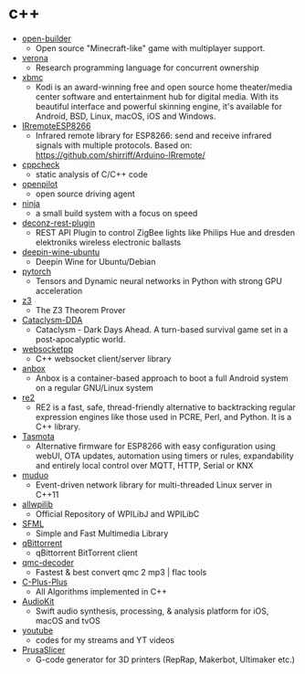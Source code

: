 # c++
- [open-builder](https://github.com/Hopson97/open-builder)
  - Open source "Minecraft-like" game with multiplayer support.
- [verona](https://github.com/microsoft/verona)
  - Research programming language for concurrent ownership
- [xbmc](https://github.com/xbmc/xbmc)
  - Kodi is an award-winning free and open source home theater/media center software and entertainment hub for digital media. With its beautiful interface and powerful skinning engine, it's available for Android, BSD, Linux, macOS, iOS and Windows.
- [IRremoteESP8266](https://github.com/crankyoldgit/IRremoteESP8266)
  - Infrared remote library for ESP8266: send and receive infrared signals with multiple protocols. Based on: https://github.com/shirriff/Arduino-IRremote/
- [cppcheck](https://github.com/danmar/cppcheck)
  - static analysis of C/C++ code
- [openpilot](https://github.com/commaai/openpilot)
  - open source driving agent
- [ninja](https://github.com/ninja-build/ninja)
  - a small build system with a focus on speed
- [deconz-rest-plugin](https://github.com/dresden-elektronik/deconz-rest-plugin)
  - REST API Plugin to control ZigBee lights like Philips Hue and dresden elektroniks wireless electronic ballasts
- [deepin-wine-ubuntu](https://github.com/wszqkzqk/deepin-wine-ubuntu)
  - Deepin Wine for Ubuntu/Debian
- [pytorch](https://github.com/pytorch/pytorch)
  - Tensors and Dynamic neural networks in Python with strong GPU acceleration
- [z3](https://github.com/Z3Prover/z3)
  - The Z3 Theorem Prover
- [Cataclysm-DDA](https://github.com/CleverRaven/Cataclysm-DDA)
  - Cataclysm - Dark Days Ahead. A turn-based survival game set in a post-apocalyptic world.
- [websocketpp](https://github.com/zaphoyd/websocketpp)
  - C++ websocket client/server library
- [anbox](https://github.com/anbox/anbox)
  - Anbox is a container-based approach to boot a full Android system on a regular GNU/Linux system
- [re2](https://github.com/google/re2)
  - RE2 is a fast, safe, thread-friendly alternative to backtracking regular expression engines like those used in PCRE, Perl, and Python. It is a C++ library.
- [Tasmota](https://github.com/arendst/Tasmota)
  - Alternative firmware for ESP8266 with easy configuration using webUI, OTA updates, automation using timers or rules, expandability and entirely local control over MQTT, HTTP, Serial or KNX
- [muduo](https://github.com/chenshuo/muduo)
  - Event-driven network library for multi-threaded Linux server in C++11
- [allwpilib](https://github.com/wpilibsuite/allwpilib)
  - Official Repository of WPILibJ and WPILibC
- [SFML](https://github.com/SFML/SFML)
  - Simple and Fast Multimedia Library
- [qBittorrent](https://github.com/qbittorrent/qBittorrent)
  - qBittorrent BitTorrent client
- [qmc-decoder](https://github.com/Presburger/qmc-decoder)
  - Fastest & best convert qmc 2 mp3 | flac tools
- [C-Plus-Plus](https://github.com/TheAlgorithms/C-Plus-Plus)
  - All Algorithms implemented in C++
- [AudioKit](https://github.com/AudioKit/AudioKit)
  - Swift audio synthesis, processing, & analysis platform for iOS, macOS and tvOS
- [youtube](https://github.com/Errichto/youtube)
  - codes for my streams and YT videos
- [PrusaSlicer](https://github.com/prusa3d/PrusaSlicer)
  - G-code generator for 3D printers (RepRap, Makerbot, Ultimaker etc.)
